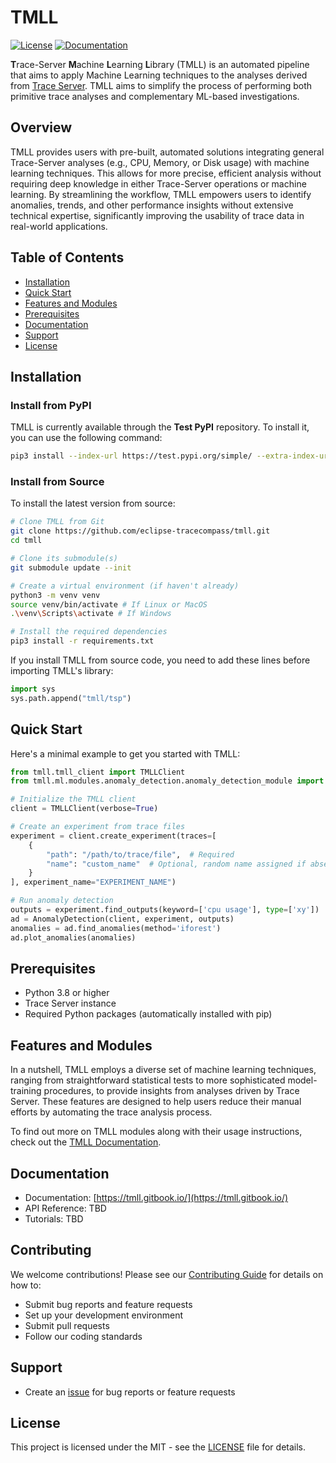 # TMLL

[![License](https://img.shields.io/badge/License-MIT-blue.svg)](LICENSE)
[![Documentation](https://img.shields.io/badge/Documentation-tmll.gitbook.io-orange.svg)](https://tmll.gitbook.io)

**T**race-Server **M**achine **L**earning **L**ibrary (TMLL) is an automated pipeline that aims to apply Machine Learning techniques to the analyses derived from [Trace Server](https://github.com/eclipse-cdt-cloud/trace-server-protocol). TMLL aims to simplify the process of performing both primitive trace analyses and complementary ML-based investigations.

## Overview

TMLL provides users with pre-built, automated solutions integrating general Trace-Server analyses (e.g., CPU, Memory, or Disk usage) with machine learning techniques. This allows for more precise, efficient analysis without requiring deep knowledge in either Trace-Server operations or machine learning. By streamlining the workflow, TMLL empowers users to identify anomalies, trends, and other performance insights without extensive technical expertise, significantly improving the usability of trace data in real-world applications.

## Table of Contents
- [Installation](#installation)
- [Quick Start](#quick-start)
- [Features and Modules](#features-and-modules)
- [Prerequisites](#prerequisites)
- [Documentation](#documentation)
- [Support](#support)
- [License](#license)

## Installation

### Install from PyPI

TMLL is currently available through the **Test PyPI** repository. To install it, you can use the following command:

```bash
pip3 install --index-url https://test.pypi.org/simple/ --extra-index-url https://pypi.org/simple tmll
```

### Install from Source

To install the latest version from source:

```bash
# Clone TMLL from Git
git clone https://github.com/eclipse-tracecompass/tmll.git
cd tmll

# Clone its submodule(s)
git submodule update --init

# Create a virtual environment (if haven't already)
python3 -m venv venv
source venv/bin/activate # If Linux or MacOS
.\venv\Scripts\activate # If Windows 

# Install the required dependencies
pip3 install -r requirements.txt
```

If you install TMLL from source code, you need to add these lines before importing TMLL's library:

```python
import sys
sys.path.append("tmll/tsp")
```

## Quick Start

Here's a minimal example to get you started with TMLL:

```python
from tmll.tmll_client import TMLLClient
from tmll.ml.modules.anomaly_detection.anomaly_detection_module import AnomalyDetection

# Initialize the TMLL client
client = TMLLClient(verbose=True)

# Create an experiment from trace files
experiment = client.create_experiment(traces=[
    {
        "path": "/path/to/trace/file",  # Required
        "name": "custom_name"  # Optional, random name assigned if absent
    }
], experiment_name="EXPERIMENT_NAME")

# Run anomaly detection
outputs = experiment.find_outputs(keyword=['cpu usage'], type=['xy'])
ad = AnomalyDetection(client, experiment, outputs)
anomalies = ad.find_anomalies(method='iforest')
ad.plot_anomalies(anomalies)
```

## Prerequisites

- Python 3.8 or higher
- Trace Server instance
- Required Python packages (automatically installed with pip)

## Features and Modules

In a nutshell, TMLL employs a diverse set of machine learning techniques, ranging from straightforward statistical tests to more sophisticated model-training procedures, to provide insights from analyses driven by Trace Server. These features are designed to help users reduce their manual efforts by automating the trace analysis process.

To find out more on TMLL modules along with their usage instructions, check out the [TMLL Documentation](https://tmll.gitbook.io/docs).

## Documentation

- Documentation: [https://tmll.gitbook.io/](https://tmll.gitbook.io/)
- API Reference: TBD
- Tutorials: TBD

## Contributing
We welcome contributions! Please see our [Contributing Guide](CONTRIBUTING.md) for details on how to:

- Submit bug reports and feature requests
- Set up your development environment
- Submit pull requests
- Follow our coding standards

## Support

- Create an [issue](https://github.com/eclipse-tracecompass/tmll/issues) for bug reports or feature requests

## License

This project is licensed under the MIT - see the [LICENSE](LICENSE) file for details.